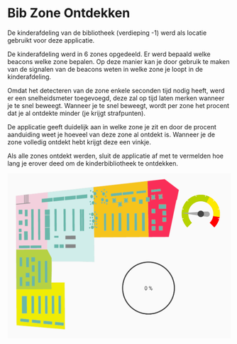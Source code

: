 
# Bib Zone Ontdekken

De kinderafdeling van de bibliotheek (verdieping -1) werd als locatie gebruikt voor deze applicatie.

De kinderafdeling werd in 6 zones opgedeeld. Er werd bepaald welke beacons welke zone bepalen. Op deze manier kan je door gebruik te maken van de signalen van de beacons weten in welke zone je loopt in de kinderafdeling.

Omdat het detecteren van de zone enkele seconden tijd nodig heeft, werd er een snelheidsmeter toegevoegd, deze zal op tijd laten merken wanneer je te snel beweegt. Wanneer je te snel beweegt, wordt per zone het procent dat je al ontdekte minder (je krijgt strafpunten).

De applicatie geeft duidelijk aan in welke zone je zit en door de procent aanduiding weet je hoeveel van deze zone al ontdekt is. 
Wanneer je de zone volledig ontdekt hebt krijgt deze een vinkje.

Als alle zones ontdekt werden, sluit de applicatie af met te vermelden hoe lang je erover deed om de kinderbibliotheek te ontdekken. 

![alt text](https://github.com/lab9k/BibZoneOntdekken/blob/master/images/screenshot.png "Screenshot")

